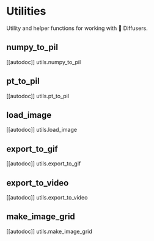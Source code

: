 <!--Copyright 2023 The HuggingFace Team. All rights reserved.

Licensed under the Apache License, Version 2.0 (the "License"); you may not use this file except in compliance with
the License. You may obtain a copy of the License at

http://www.apache.org/licenses/LICENSE-2.0

Unless required by applicable law or agreed to in writing, software distributed under the License is distributed on
an "AS IS" BASIS, WITHOUT WARRANTIES OR CONDITIONS OF ANY KIND, either express or implied. See the License for the
specific language governing permissions and limitations under the License.
-->

# Utilities

Utility and helper functions for working with 🤗 Diffusers.

## numpy_to_pil

[[autodoc]] utils.numpy_to_pil

## pt_to_pil

[[autodoc]] utils.pt_to_pil

## load_image

[[autodoc]] utils.load_image

## export_to_gif

[[autodoc]] utils.export_to_gif

## export_to_video

[[autodoc]] utils.export_to_video

## make_image_grid

[[autodoc]] utils.make_image_grid
